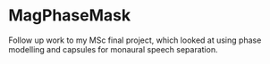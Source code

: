 # MagPhaseMask

Follow up work to my MSc final project, which looked at using phase modelling and capsules for monaural speech separation.

